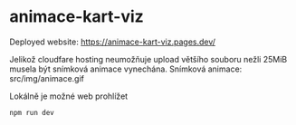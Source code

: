 # animace-kart-viz
Deployed website: https://animace-kart-viz.pages.dev/

Jelikož cloudfare hosting neumožňuje upload většího souboru nežli 25MiB musela být snímková animace vynechána. 
Snímková animace: src/img/animace.gif


Lokálně je možné web prohlížet
```
npm run dev
```
